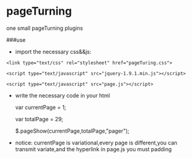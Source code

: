 pageTurning
===========

one small pageTurning plugins

###use
*  import the necessary css&&js:


`<link type="text/css" rel="stylesheet" href="pageTuring.css">`


`<script type="text/javascript" src="jquery-1.9.1.min.js"></script> `


`<script type="text/javascript" src="page.js"></script>`


*   write the necessary code in your html
   

    var currentPage = 1;
    
    
    var totalPage = 29;
    
    
    $.pageShow(currentPage,totalPage,"pager");
    
    
  
*  notice:
  currentPage is variational,every page is different,you can transmit variate,and the hyperlink in page.js you must padding
